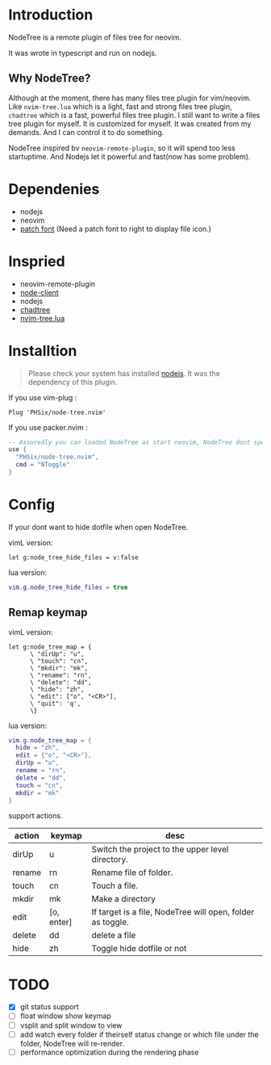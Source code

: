 # Introduction

NodeTree is a remote plugin of files tree for neovim.

It was wrote in typescript and run on nodejs.

## Why NodeTree?

Although at the moment, there has many files tree plugin for vim/neovim. Like `nvim-tree.lua` which is a light, fast and strong files tree plugin, `chadtree` which is a fast, powerful files tree plugin. I still want to write a files tree plugin for myself. It is customized for myself. It was created from my demands. And I can control it to do something. 

NodeTree inspired bv `neovim-remote-plugin`, so it will spend too less startuptime. And Nodejs let it powerful and fast(now has some problem).

# Dependenies

- nodejs
- neovim
- [patch font](https://nerdfonts.com) (Need a patch font to right to display file icon.)

# Inspried

- neovim-remote-plugin
- [node-client](https://github.com/neovim/node-client)
- nodejs
- [chadtree](https://github.com/ms-jpq/chadtree)
- [nvim-tree.lua](https://github.com/kyazdani42/nvim-tree.lua)

# Installtion

> Please check your system has installed [nodejs](https://nodejs.org/). It was the dependency of this plugin.

If you use vim-plug :

```vimL
Plug 'PHSix/node-tree.nvim'
```

If you use packer.nvim :

```lua
-- Assuredly you can loaded NodeTree as start neovim, NodeTree dont spend too match staruptime, but I more accustomed to load lazily.
use {
  "PHSix/node-tree.nvim",
  cmd = "NToggle"
}
```

# Config

If your dont want to hide dotfile when open NodeTree.

vimL version:

```vimL
let g:node_tree_hide_files = v:false
```

lua version:

```lua
vim.g.node_tree_hide_files = true
```

## Remap keymap

vimL version:

```vimscript
let g:node_tree_map = {
      \ "dirUp": "u",
      \ "touch": "cn",
      \ "mkdir": "mk",
      \ "rename": "rn",
      \ "delete": "dd",
      \ "hide": "zh",
      \ "edit": ["o", "<CR>"],
      \ "quit": 'q',
      \}
```

lua version:

```lua
vim.g.node_tree_map = {
  hide = "zh",
  edit = {"o", "<CR>"},
  dirUp = "u",
  rename = "rn",
  delete = "dd",
  touch = "cn",
  mkdir = "mk"
}

```

support actions.

| action | keymap     | desc                                                       |
| ------ | ---------- | ---------------------------------------------------------- |
| dirUp  | u          | Switch the project to the upper level directory.           |
| rename | rn         | Rename file of folder.                                     |
| touch  | cn         | Touch a file.                                              |
| mkdir  | mk         | Make a directory                                           |
| edit   | [o, enter] | If target is a file, NodeTree will open, folder as toggle. |
| delete | dd         | delete a file                                              |
| hide   | zh         | Toggle hide dotfile or not                                 |

# TODO

- [x] git status support
- [ ] float window show keymap
- [ ] vsplit and split window to view
- [ ] add watch every folder if theirself status change or which file under the folder, NodeTree will re-render.
- [ ] performance optimization during the rendering phase
